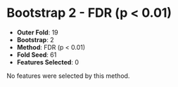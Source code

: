 # Bootstrap 2 - FDR (p < 0.01)

- **Outer Fold**: 19
- **Bootstrap**: 2
- **Method**: FDR (p < 0.01)
- **Fold Seed**: 61
- **Features Selected**: 0

No features were selected by this method.
